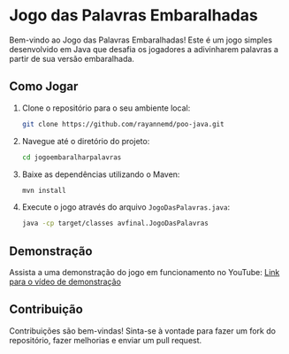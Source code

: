 
# Jogo das Palavras Embaralhadas

Bem-vindo ao Jogo das Palavras Embaralhadas! Este é um jogo simples desenvolvido em Java que desafia os jogadores a adivinharem palavras a partir de sua versão embaralhada.

## Como Jogar

1. Clone o repositório para o seu ambiente local:
   ```bash
   git clone https://github.com/rayannemd/poo-java.git
   ```

2. Navegue até o diretório do projeto:
   ```bash
   cd jogoembaralharpalavras
   ```

3. Baixe as dependências utilizando o Maven:
   ```bash
   mvn install
   ```

4. Execute o jogo através do arquivo `JogoDasPalavras.java`:
   ```bash
   java -cp target/classes avfinal.JogoDasPalavras
   ```

## Demonstração

Assista a uma demonstração do jogo em funcionamento no YouTube: [Link para o vídeo de demonstração](https://youtu.be/ZaYrRWr3xfo?si=xZOlFN-YZCs7KDBm)

## Contribuição

Contribuições são bem-vindas! Sinta-se à vontade para fazer um fork do repositório, fazer melhorias e enviar um pull request.
